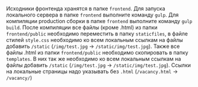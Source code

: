 Исходники фронтенда хранятся в папке `frontend`. 
Для запуска локального сервера в папке `frontend` выполните команду `gulp`. 
Для компиляции production сборки в папке `frontend` выполните команду `gulp build`.
После компиляции все файлы (кроме .html) из папки `frontend/public` необходимо переместить в папку `staticfiles`, 
в файле стилей `style.css` необходимо ко всем локальным ссылкам на файлы добавить `/static` (`/img/test.jpg` -> `/static/img/test.jpg`).
Также все файлы .html из папки `frontend/public` необходимо скопировать в папку `templates`.
В них так же необходимо ко всем локальным ссылкам на файлы добавить `/static` (`/img/test.jpg` -> `/static/img/test.jpg`).
Ссылки на локальные страницы надо указывать без `.html` (`/vacancy.html` -> `/vacancy/`)
